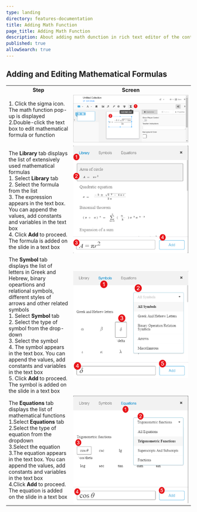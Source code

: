 ```yaml
---
type: landing
directory: features-documentation
title: Adding Math Function
page_title: Adding Math Function
description: About adding math dunction in rich text editor of the content editor 
published: true
allowSearch: true
---
```


## Adding and Editing Mathematical Formulas    

<table>
  <tr>
    <th style="width:35%;">Step</th>
    <th style="width:65%;">Screen</th>
  </tr>  
  <tr>
    <td>1. Click the sigma icon. The math function pop-up is displayed 
    <br>2.Double-click the text box to edit mathematical formula or function
    </td>
    <td><img src="features-documentation/images/mathfunction/math-text.png"> </td>
  </tr>
  <tr>
    <td>The <b>Library</b> tab displays the list of extensively used mathematical formulas 
    <br>1. Select <b>Library</b> tab
    <br>2. Select the formula from the list
    <br>3. The expression appears in the text box. You can append the values, add constants and variables in the text box
    <br>4. Click <b>Add</b> to proceed. The formula is added on the slide in a text box
    </td>
    <td><img src="features-documentation/images/mathfunction/math-library.png">
    </td>
  </tr>
  <tr>
    <td>The <b>Symbol</b> tab displays the list of letters in Greek and Hebrew, binary opeartions and relational symbols, different styles of arrows and other related symbols 
    <br>1. Select <b>Symbol</b> tab
    <br>2. Select the type of symbol from the drop-down 
    <br>3. Select the symbol 
    <br>4. The symbol appears in the text box. You can append the values, add constants and variables in the text box 
    <br>5. Click <b>Add</b> to proceed. The symbol is added on the slide in a text box
    </td>
    <td><img src="features-documentation/images/mathfunction/math-symbol.png">
    </td>
  </tr>
  <tr>
    <td>The <b>Equations</b> tab displays the list of mathematical functions  
    <br>1.Select <b>Equations</b> tab
    <br>2.Select the type of equation from the dropdown 
    <br>3.Select the equation 
    <br>3.The equation appears in the text box. You can append the values, add constants and variables in the text box  
    <br>4.Click <b>Add</b> to proceed. The equation is added on the slide in a text box
    </td>
    <td><img src="features-documentation/images/mathfunction/math-equation.png">
    </td>
  </tr>
</table>

